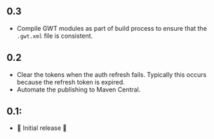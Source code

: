 ## 0.3

* Compile GWT modules as part of build process to ensure that the `.gwt.xml` file is consistent.

## 0.2

* Clear the tokens when the auth refresh fails. Typically this occurs because the refresh token is expired.
* Automate the publishing to Maven Central.

## 0.1:

* ‎🎉 Initial release ‎🎉
